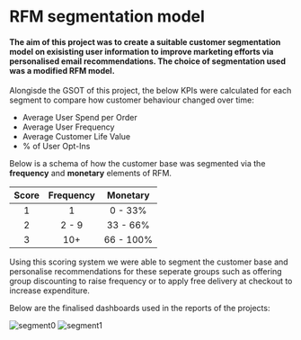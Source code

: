 # RFM segmentation model #
#### The aim of this project was to create a suitable customer segmentation model on exisisting user information to improve marketing efforts via personalised email recommendations. The choice of segmentation used was a modified RFM model. ####

Alongisde the GSOT of this project, the below KPIs were calculated for each segment to compare how customer behaviour changed over time:
* Average User Spend per Order
* Average User Frequency
* Average Customer Life Value
* % of User Opt-Ins

Below is a schema of how the customer base was segmented via the **frequency** and **monetary** elements of RFM.

Score | Frequency | Monetary
:---: | :-------: | :------:
  1   |     1     | 0 - 33%
  2   | 2 - 9     | 33 - 66%
  3   | 10+       | 66 - 100%


Using this scoring system we were able to segment the customer base and personalise recommendations for these seperate groups such as offering group discounting to raise frequency or to apply free delivery at checkout to increase expenditure.

Below are the finalised dashboards used in the reports of the projects:

![segment0](https://github.com/marofrahman/RFM-segmentation-model/assets/134495772/372a319c-b351-4024-b4e3-916a388793cb)
![segment1](https://github.com/marofrahman/RFM-segmentation-model/assets/134495772/5553129c-ec2e-4fcb-b51d-5795a895cae3)
